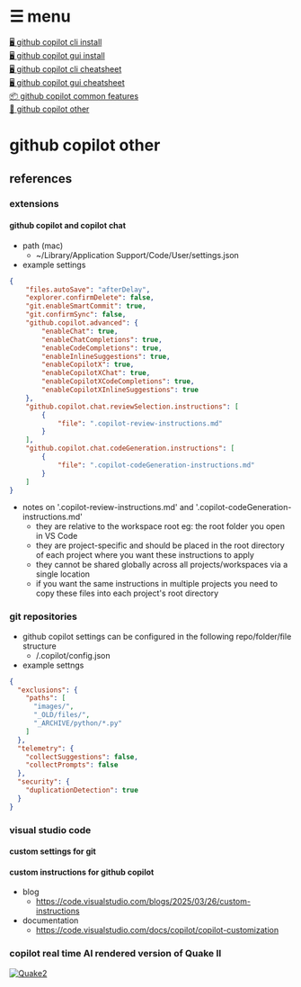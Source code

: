 # ☰ menu

[🖥️ github copilot cli install](0-1-github-copilot-cli-install.md)  
[🖥 github copilot gui install](0-2-github-copilot-gui-install.md)  
[🖥️ github copilot cli cheatsheet](1-1-github-copilot-cli-cheatsheet.md)  
[🖥 github copilot gui cheatsheet](1-2-github-copilot-gui-cheatsheet.md)  
[📦 github copilot common features](1-3-github-copilot-common.md)  
[🎯 github copilot other](2-1-github-copilot-other.md)

# github copilot other

## references

### extensions

#### github copilot and copilot chat

- path (mac)
  - ~/Library/Application Support/Code/User/settings.json
- example settings
```json
{
    "files.autoSave": "afterDelay",
    "explorer.confirmDelete": false,
    "git.enableSmartCommit": true,
    "git.confirmSync": false,
    "github.copilot.advanced": {
        "enableChat": true,
        "enableChatCompletions": true,
        "enableCodeCompletions": true,
        "enableInlineSuggestions": true,
        "enableCopilotX": true,
        "enableCopilotXChat": true,
        "enableCopilotXCodeCompletions": true,
        "enableCopilotXInlineSuggestions": true
    },
    "github.copilot.chat.reviewSelection.instructions": [
        {
            "file": ".copilot-review-instructions.md"
        }
    ],
    "github.copilot.chat.codeGeneration.instructions": [
        {
            "file": ".copilot-codeGeneration-instructions.md"
        }       
    ]
}
```
- notes on '.copilot-review-instructions.md' and '.copilot-codeGeneration-instructions.md'
  - they are relative to the workspace root eg: the root folder you open in VS Code
  - they are project-specific and should be placed in the root directory of each project where you want these instructions to apply
  - they cannot be shared globally across all projects/workspaces via a single location
  - if you want the same instructions in multiple projects you need to copy these files into each project's root directory

### git repositories

- github copilot settings can be configured in the following repo/folder/file structure
  - <REPO>/.copilot/config.json
- example settngs
```json
{
  "exclusions": {
    "paths": [
      "images/",
      "_OLD/files/",
      "_ARCHIVE/python/*.py"
    ]
  },
  "telemetry": {
    "collectSuggestions": false,
    "collectPrompts": false
  },
  "security": {
    "duplicationDetection": true
  }
}
```

### visual studio code

#### custom settings for git

#### custom instructions for github copilot

- blog
  - https://code.visualstudio.com/blogs/2025/03/26/custom-instructions 
- documentation
  - https://code.visualstudio.com/docs/copilot/copilot-customization

### copilot real time AI rendered version of Quake II 

[![Quake2](https://upload.wikimedia.org/wikipedia/en/b/b5/Quake2box.jpg)](https://copilot.microsoft.com/wham "Click to play a real-time AI-rendered version of Quake II in your browser using Microsoft WHAMM")

